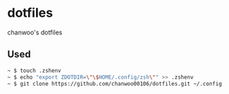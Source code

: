 # dotfiles

chanwoo's dotfiles

## Used

```bash
~ $ touch .zshenv
~ $ echo "export ZDOTDIR=\"\$HOME/.config/zsh\"" >> .zshenv
~ $ git clone https://github.com/chanwoo00106/dotfiles.git ~/.config
```
